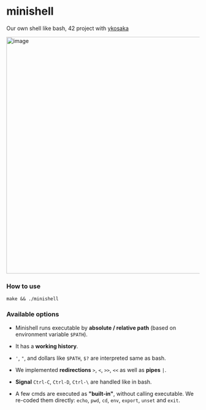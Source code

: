 # minishell

Our own shell like bash, 42 project with [ykosaka](https://github.com/yunixuma)

<img width="618" alt="image" src="https://user-images.githubusercontent.com/101627898/225336570-69cbba0f-41e6-430c-a6dc-7ffb8ef64e25.png">

### How to use

```
make && ./minishell
```

### Available options

- Minishell runs executable by **absolute / relative path** (based on environment variable ``$PATH``).

- It has a **working history**.

- ``'``, ``"``, and dollars like ``$PATH``, ``$?`` are interpreted same as bash.

- We implemented **redirections** ``>``, ``<``, ``>>``, ``<<`` as well as **pipes** ``|``.

- **Signal** ``Ctrl-C``, ``Ctrl-D``, ``Ctrl-\`` are handled like in bash.

- A few cmds are executed as **"built-in"**, without calling executable. We re-coded them directly: ``echo``, ``pwd``, ``cd``, ``env``, ``export``, ``unset`` and ``exit``.
